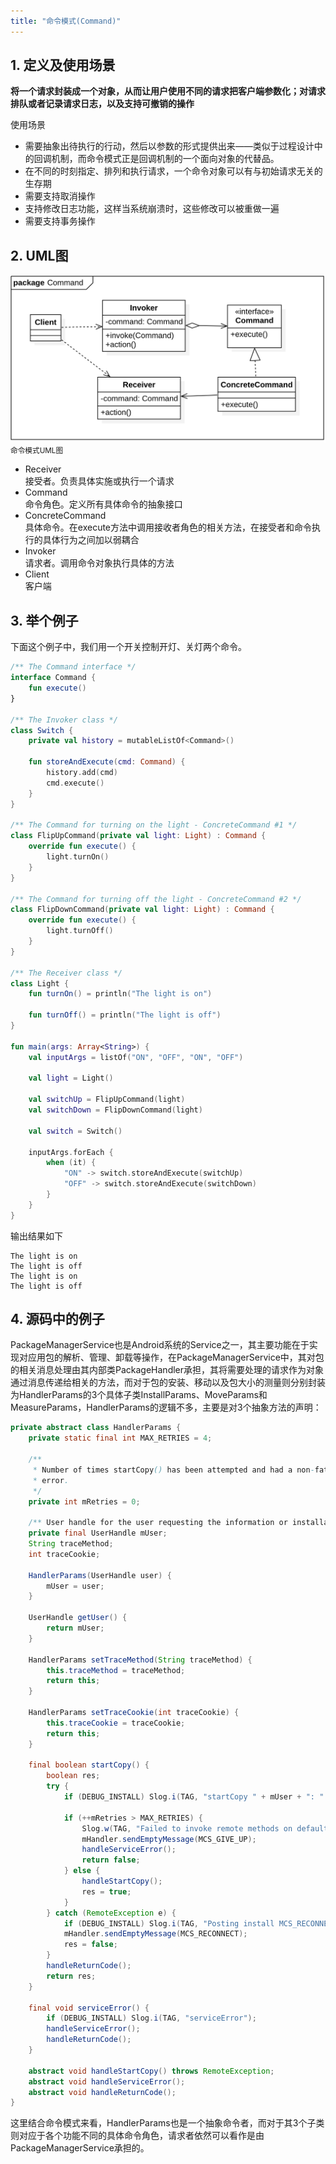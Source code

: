 ```yaml
---
title: "命令模式(Command)"
---
```


## 1. 定义及使用场景

**将一个请求封装成一个对象，从而让用户使用不同的请求把客户端参数化；对请求排队或者记录请求日志，以及支持可撤销的操作**

使用场景  

- 需要抽象出待执行的行动，然后以参数的形式提供出来——类似于过程设计中的回调机制，而命令模式正是回调机制的一个面向对象的代替品。
- 在不同的时刻指定、排列和执行请求，一个命令对象可以有与初始请求无关的生存期
- 需要支持取消操作
- 支持修改日志功能，这样当系统崩溃时，这些修改可以被重做一遍
- 需要支持事务操作

## 2. UML图

![命令模式UML图](/assets/images/design-pattern/command.png)  
<small>命令模式UML图</small>

- Receiver  
  接受者。负责具体实施或执行一个请求
- Command  
  命令角色。定义所有具体命令的抽象接口
- ConcreteCommand  
  具体命令。在execute方法中调用接收者角色的相关方法，在接受者和命令执行的具体行为之间加以弱耦合
- Invoker  
  请求者。调用命令对象执行具体的方法
- Client  
  客户端

## 3. 举个例子
下面这个例子中，我们用一个开关控制开灯、关灯两个命令。

```kotlin
/** The Command interface */
interface Command {
    fun execute()
}

/** The Invoker class */
class Switch {
    private val history = mutableListOf<Command>()

    fun storeAndExecute(cmd: Command) {
        history.add(cmd)
        cmd.execute()
    }
}

/** The Command for turning on the light - ConcreteCommand #1 */
class FlipUpCommand(private val light: Light) : Command {
    override fun execute() {
        light.turnOn()
    }
}

/** The Command for turning off the light - ConcreteCommand #2 */
class FlipDownCommand(private val light: Light) : Command {
    override fun execute() {
        light.turnOff()
    }
}

/** The Receiver class */
class Light {
    fun turnOn() = println("The light is on")

    fun turnOff() = println("The light is off")
}

fun main(args: Array<String>) {
    val inputArgs = listOf("ON", "OFF", "ON", "OFF")

    val light = Light()

    val switchUp = FlipUpCommand(light)
    val switchDown = FlipDownCommand(light)

    val switch = Switch()

    inputArgs.forEach {
        when (it) {
            "ON" -> switch.storeAndExecute(switchUp)
            "OFF" -> switch.storeAndExecute(switchDown)
        }
    }
}
```

输出结果如下
```text
The light is on
The light is off
The light is on
The light is off
```

## 4. 源码中的例子

PackageManagerService也是Android系统的Service之一，其主要功能在于实现对应用包的解析、管理、卸载等操作，在PackageManagerService中，其对包的相关消息处理由其内部类PackageHandler承担，其将需要处理的请求作为对象通过消息传递给相关的方法，而对于包的安装、移动以及包大小的测量则分别封装为HandlerParams的3个具体子类InstallParams、MoveParams和MeasureParams，HandlerParams的逻辑不多，主要是对3个抽象方法的声明：

```java
private abstract class HandlerParams {
    private static final int MAX_RETRIES = 4;

    /**
     * Number of times startCopy() has been attempted and had a non-fatal
     * error.
     */
    private int mRetries = 0;

    /** User handle for the user requesting the information or installation. */
    private final UserHandle mUser;
    String traceMethod;
    int traceCookie;

    HandlerParams(UserHandle user) {
        mUser = user;
    }

    UserHandle getUser() {
        return mUser;
    }

    HandlerParams setTraceMethod(String traceMethod) {
        this.traceMethod = traceMethod;
        return this;
    }

    HandlerParams setTraceCookie(int traceCookie) {
        this.traceCookie = traceCookie;
        return this;
    }

    final boolean startCopy() {
        boolean res;
        try {
            if (DEBUG_INSTALL) Slog.i(TAG, "startCopy " + mUser + ": " + this);

            if (++mRetries > MAX_RETRIES) {
                Slog.w(TAG, "Failed to invoke remote methods on default container service. Giving up");
                mHandler.sendEmptyMessage(MCS_GIVE_UP);
                handleServiceError();
                return false;
            } else {
                handleStartCopy();
                res = true;
            }
        } catch (RemoteException e) {
            if (DEBUG_INSTALL) Slog.i(TAG, "Posting install MCS_RECONNECT");
            mHandler.sendEmptyMessage(MCS_RECONNECT);
            res = false;
        }
        handleReturnCode();
        return res;
    }

    final void serviceError() {
        if (DEBUG_INSTALL) Slog.i(TAG, "serviceError");
        handleServiceError();
        handleReturnCode();
    }

    abstract void handleStartCopy() throws RemoteException;
    abstract void handleServiceError();
    abstract void handleReturnCode();
}
```

这里结合命令模式来看，HandlerParams也是一个抽象命令者，而对于其3个子类则对应于各个功能不同的具体命令角色，请求者依然可以看作是由PackageManagerService承担的。
